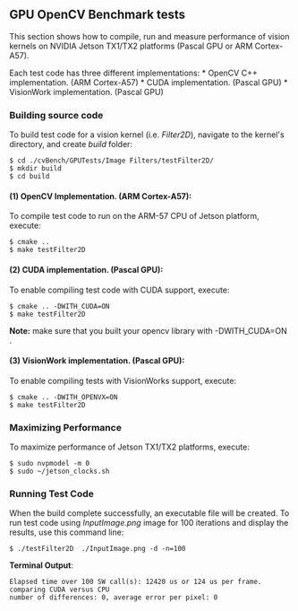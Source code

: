 ## GPU OpenCV Benchmark tests
 
This section shows how to compile, run and measure performance of vision kernels on NVIDIA Jetson TX1/TX2 platforms (Pascal GPU or ARM Cortex-A57). 

Each test code has three different implementations:
	* OpenCV C++ implementation. (ARM Cortex-A57)
	* CUDA implementation. (Pascal GPU)
	* VisionWork implementation. (Pascal GPU)
 
### Building source code

To build test code for a vision kernel (i.e. *Filter2D*), navigate to the kernel's directory, and create *build* folder:

```commandline
$ cd ./cvBench/GPUTests/Image Filters/testFilter2D/ 
$ mkdir build  
$ cd build 
```

#### (1) OpenCV Implementation. (ARM Cortex-A57):

To compile test code to run on the ARM-57 CPU of Jetson platform, execute:

```commandline
$ cmake ..  
$ make testFilter2D  
```
#### (2) CUDA implementation. (Pascal GPU):

To enable compiling test code with CUDA support, execute:

```commandline
$ cmake .. -DWITH_CUDA=ON
$ make testFilter2D  
``` 
**Note:** make sure that you built your opencv library with -DWITH_CUDA=ON .

#### (3) VisionWork implementation. (Pascal GPU):

To enable compiling tests with VisionWorks support, execute:

```commandline
$ cmake .. -DWITH_OPENVX=ON
$ make testFilter2D  
```

### Maximizing Performance

To maximize performance of Jetson TX1/TX2 platforms, execute: 

```commandline
$ sudo nvpmodel -m 0 
$ sudo ~/jetson_clocks.sh 
```
 
### Running Test Code 

When the build complete successfully, an executable file will be created. To run test code using  *InputImage.png* image for 100 iterations and display the results, use this command line:

```commandline
$ ./testFilter2D  ./InputImage.png -d -n=100
```

__Terminal Output__:

```commandline
Elapsed time over 100 SW call(s): 12420 us or 124 us per frame.
comparing CUDA versus CPU  
number of differences: 0, average error per pixel: 0
```




